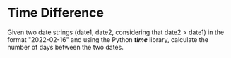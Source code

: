 # Time Difference

Given two date strings (date1, date2, considering that date2 > date1) in the format "2022-02-16" and using the Python ***time*** library, calculate the number of days between the two dates.